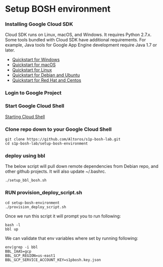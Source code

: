 # Setup BOSH environment

### Installing Google Cloud SDK
Cloud SDK runs on Linux, macOS, and Windows. It requires Python 2.7.x. Some tools bundled with Cloud SDK have additional requirements. For example, Java tools for Google App Engine development require Java 1.7 or later.
* [Quickstart for Windows](https://cloud.google.com/sdk/docs/quickstart-windows)
* [Quickstart for macOS](https://cloud.google.com/sdk/docs/quickstart-macos)
* [Quickstart for Linux](https://cloud.google.com/sdk/docs/quickstart-linux)
* [Quickstart for Debian and Ubuntu](https://cloud.google.com/sdk/docs/quickstart-debian-ubuntu)
* [Quickstart for Red Hat and Centos](https://cloud.google.com/sdk/docs/quickstart-redhat-centos)


### Login to Google Project

### Start Google Cloud Shell
[Starting Cloud Shell](https://cloud.google.com/shell/docs/starting-cloud-shell)

### Clone repo down to your Google Cloud Shell
```
git clone https://github.com/Altoros/s1p-bosh-lab.git
cd s1p-bosh-lab/setup-bosh-environment
```

### deploy using bbl
The below script will pull down remote dependencies from Debian repo, and other github projects. It will also update ~/.bashrc.
```
./setup_bbl_bosh.sh
```

### RUN provision_deploy_script.sh
```
cd setup-bosh-environment
./provision_deploy_script.sh
```

Once we run this script it will prompt you to run following:
```
bash -l
bbl up
```


We can validate that env variables where set by running following:
```
env|grep -i bbl
BBL_IAAS=gcp
BBL_GCP_REGION=us-east1
BBL_GCP_SERVICE_ACCOUNT_KEY=s1pbosh.key.json
```
